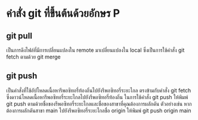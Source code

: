 # คำสั่ง git ที่ขึ้นต้นด้วยอักษร P
## git pull
เป็นการดึงไฟล์ที่มีการเปลี่ยนแปลงใน remote มาเปลี่ยนแปลงใน local ซึ่งเป็นการใช้คำสั่ง git fetch ตามด้วย git merge

## git push 
เป็นคำสั่งที่ใช้อัปโหลดเนื้อหารีพอซิทอรี่ท้องถิ่นไปยังรีพอซิทอรี่ระยะไกล ตรงข้ามกับคำสั่ง git fetch ซึ่งดาวน์โหลดเนื้อหารีพอซิทอรี่ระยะไกลไปยังรีพอซิทอรี่ท้องถิ่น
ในการใช้คำสั่ง git push ให้พิมพ์ git push ตามด้วยชื่อของรีพอซิทอรี่ระยะไกลและชื่อของสาขาที่คุณต้องการผลักดัน ตัวอย่างเช่น หากต้องการผลักดันสาขา main ไปยังรีพอซิทอรี่ระยะไกลชื่อ origin ให้พิมพ์ git push origin main
